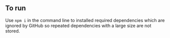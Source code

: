 ## To run
Use `npm i` in the command line to installed required dependencies which are ignored by GitHub so repeated dependencies with a large size are not stored.

